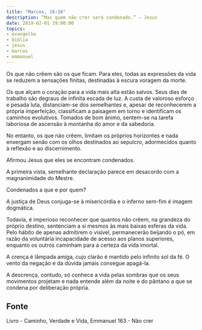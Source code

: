 ```yaml
---
title: "Marcos, 16:16"
description: “Mas quem não crer será condenado.” — Jesus
date: 2019-02-01 19:00:00
topics: 
- evangelho
- biblia
- jesus
- marcos
- emmanuel
---
```


Os que não crêem são os que ficam. Para eles, todas as expressões da
vida se reduzem a sensações finitas, destinadas à escura voragem da morte.

Os que alçam o coração para a vida mais alta estão salvos. Seus dias de trabalho
são degraus de infinita escada de luz. A custa de valoroso esforço e pesada
luta, distanciam-se dos semelhantes e, apesar de reconhecerem a própria
imperfeição, classificam a paisagem em torno e identificam os caminhos
evolutivos. Tomados de bom ânimo, sentem-se na tarefa laboriosa de ascensão à
montanha do amor e da sabedoria.

No entanto, os que não crêem, limitam os próprios horizontes e nada
enxergam senão com os olhos destinados ao sepulcro, adormecidos quanto à
reflexão e ao discernimento.

Afirmou Jesus que eles se encontram condenados.

A primeira vista, semelhante declaração parece em desacordo com a
magnanimidade do Mestre.

Condenados a que e por quem?

A justiça de Deus conjuga-se à misericórdia e o inferno sem-fim é imagem
dogmática.

Todavia, é imperioso reconhecer que quantos não crêem, na grandeza do
próprio destino, sentenciam a si mesmos às mais baixas esferas da vida. Pelo
hábito de apenas admitirem o visível, permanecerão beijando o pó, em razão
da voluntária incapacidade de acesso aos planos superiores, enquanto os
outros caminham para a certeza da vida imortal.

A crença é lâmpada amiga, cujo clarão é mantido pelo infinito sol da fé. O
vento da negação e da dúvida jamais consegue apagá-la.

A descrença, contudo, só conhece a vida pelas sombras que os seus
movimentos projetam e nada entende além da noite e do pântano a que se
condena por deliberação própria.


## Fonte
Livro - Caminho, Verdade e Vida, Emmanuel
163 - Não crer
